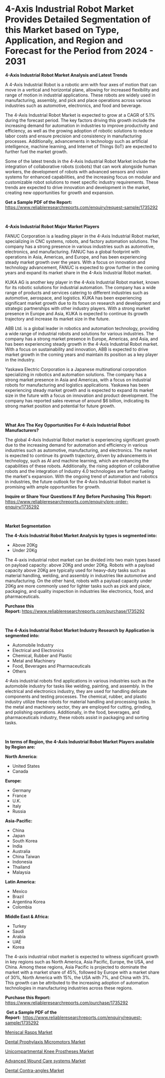 <p><h1>4-Axis Industrial Robot Market Provides Detailed Segmentation of this Market based on Type, Application, and Region and Forecast for the Period from 2024 - 2031</h1></p><p><strong>4-Axis Industrial Robot Market Analysis and Latest Trends</strong></p>
<p><p>A 4-Axis Industrial Robot is a robotic arm with four axes of motion that can move in a vertical and horizontal plane, allowing for increased flexibility and range of motion in industrial applications. These robots are widely used in manufacturing, assembly, and pick and place operations across various industries such as automotive, electronics, and food and beverage.</p><p>The 4-Axis Industrial Robot Market is expected to grow at a CAGR of 5.1% during the forecast period. The key factors driving this growth include the increasing demand for automation in industries to improve productivity and efficiency, as well as the growing adoption of robotic solutions to reduce labor costs and ensure precision and consistency in manufacturing processes. Additionally, advancements in technology such as artificial intelligence, machine learning, and Internet of Things (IoT) are expected to further fuel the market growth.</p><p>Some of the latest trends in the 4-Axis Industrial Robot Market include the integration of collaborative robots (cobots) that can work alongside human workers, the development of robots with advanced sensors and vision systems for enhanced capabilities, and the increasing focus on modular and customizable robot solutions to meet specific industry requirements. These trends are expected to drive innovation and development in the market, creating new opportunities for growth and expansion.</p></p>
<p><strong>Get a Sample PDF of the Report:&nbsp;</strong> <a href="https://www.reliableresearchreports.com/enquiry/request-sample/1735292">https://www.reliableresearchreports.com/enquiry/request-sample/1735292</a></p>
<p>&nbsp;</p>
<p><strong>4-Axis Industrial Robot Major Market Players</strong></p>
<p><p>FANUC Corporation is a leading player in the 4-Axis Industrial Robot market, specializing in CNC systems, robots, and factory automation solutions. The company has a strong presence in various industries such as automotive, electronics, and manufacturing. FANUC has a global footprint with operations in Asia, Americas, and Europe, and has been experiencing steady market growth over the years. With a focus on innovation and technology advancement, FANUC is expected to grow further in the coming years and expand its market share in the 4-Axis Industrial Robot market.</p><p>KUKA AG is another key player in the 4-Axis Industrial Robot market, known for its robotic solutions for industrial automation. The company has a wide range of products and services catering to different industries such as automotive, aerospace, and logistics. KUKA has been experiencing significant market growth due to its focus on research and development and strategic partnerships with other industry players. With a strong market presence in Europe and Asia, KUKA is expected to continue its growth trajectory and increase its market size in the future.</p><p>ABB Ltd. is a global leader in robotics and automation technology, providing a wide range of industrial robots and solutions for various industries. The company has a strong market presence in Europe, Americas, and Asia, and has been experiencing steady growth in the 4-Axis Industrial Robot market. With a focus on sustainability and innovation, ABB is expected to drive market growth in the coming years and maintain its position as a key player in the industry.</p><p>Yaskawa Electric Corporation is a Japanese multinational corporation specializing in robotics and automation solutions. The company has a strong market presence in Asia and Americas, with a focus on industrial robots for manufacturing and logistics applications. Yaskawa has been experiencing steady market growth and is expected to expand its market size in the future with a focus on innovation and product development. The company has reported sales revenue of around $6 billion, indicating its strong market position and potential for future growth.</p></p>
<p>&nbsp;</p>
<p><strong>What Are The Key Opportunities For 4-Axis Industrial Robot Manufacturers?</strong></p>
<p><p>The global 4-Axis Industrial Robot market is experiencing significant growth due to the increasing demand for automation and efficiency in various industries such as automotive, manufacturing, and electronics. The market is expected to continue its growth trajectory, driven by advancements in technology, such as AI and machine learning, which are enhancing the capabilities of these robots. Additionally, the rising adoption of collaborative robots and the integration of Industry 4.0 technologies are further fueling the market's expansion. With the ongoing trend of automation and robotics in industries, the future outlook for the 4-Axis Industrial Robot market is promising with ample opportunities for growth.</p></p>
<p><strong>Inquire or Share Your Questions If Any Before Purchasing This Report:</strong> <a href="https://www.reliableresearchreports.com/enquiry/pre-order-enquiry/1735292">https://www.reliableresearchreports.com/enquiry/pre-order-enquiry/1735292</a></p>
<p>&nbsp;</p>
<p><strong>Market Segmentation</strong></p>
<p><strong>The 4-Axis Industrial Robot Market Analysis by types is segmented into:</strong></p>
<p><ul><li>Above 20Kg</li><li>Under 20Kg</li></ul></p>
<p><p>The 4-axis industrial robot market can be divided into two main types based on payload capacity: above 20Kg and under 20Kg. Robots with a payload capacity above 20Kg are typically used for heavy-duty tasks such as material handling, welding, and assembly in industries like automotive and manufacturing. On the other hand, robots with a payload capacity under 20Kg are more commonly used for lighter tasks such as pick and place, packaging, and quality inspection in industries like electronics, food, and pharmaceuticals.</p></p>
<p><strong>Purchase this Report:&nbsp;</strong><a href="https://www.reliableresearchreports.com/purchase/1735292">https://www.reliableresearchreports.com/purchase/1735292</a></p>
<p>&nbsp;</p>
<p><strong>The 4-Axis Industrial Robot Market Industry Research by Application is segmented into:</strong></p>
<p><ul><li>Automobile Industry</li><li>Electrical and Electronics</li><li>Chemical, Rubber and Plastic</li><li>Metal and Machinery</li><li>Food, Beverages and Pharmaceuticals</li><li>Others</li></ul></p>
<p><p>4-Axis industrial robots find applications in various industries such as the automobile industry for tasks like welding, painting, and assembly. In the electrical and electronics industry, they are used for handling delicate components and testing processes. The chemical, rubber, and plastic industry utilize these robots for material handling and processing tasks. In the metal and machinery sector, they are employed for cutting, grinding, and polishing operations. Additionally, in the food, beverages, and pharmaceuticals industry, these robots assist in packaging and sorting tasks.</p></p>
<p>&nbsp;</p>
<p><strong>In terms of Region, the 4-Axis Industrial Robot Market Players available by Region are:</strong></p>
<p>
    <p> <strong> North America: </strong>
        <ul>
            <li>United States</li>
            <li>Canada</li>
        </ul>
        </p> 
    <p> <strong> Europe: </strong>
        <ul>
            <li>Germany</li>
            <li>France</li>
            <li>U.K.</li>
            <li>Italy</li>
            <li>Russia</li>
        </ul>
        </p> 
    <p> <strong> Asia-Pacific: </strong>
        <ul>
            <li>China</li>
            <li>Japan</li>
            <li>South Korea</li>
            <li>India</li>
            <li>Australia</li>
            <li>China Taiwan</li>
            <li>Indonesia</li>
            <li>Thailand</li>
            <li>Malaysia</li>
        </ul>
        </p> 
    <p> <strong> Latin America: </strong>
        <ul>
            <li>Mexico</li>
            <li>Brazil</li>
            <li>Argentina Korea</li>
            <li>Colombia</li>
        </ul>
        </p> 
    <p> <strong> Middle East & Africa: </strong>
        <ul>
            <li>Turkey</li>
            <li>Saudi</li>
            <li>Arabia</li>
            <li>UAE</li>
            <li>Korea</li>
        </ul>
    </p>
    </p>
<p><p>The 4-axis industrial robot market is expected to witness significant growth in key regions such as North America, Asia Pacific, Europe, the USA, and China. Among these regions, Asia Pacific is projected to dominate the market with a market share of 45%, followed by Europe with a market share of 30%, North America with 15%, the USA with 7%, and China with 3%. This growth can be attributed to the increasing adoption of automation technologies in manufacturing industries across these regions.</p></p>
<p><strong>Purchase this Report: </strong><a href="https://www.reliableresearchreports.com/purchase/1735292">https://www.reliableresearchreports.com/purchase/1735292</a></p>
<p>&nbsp;<strong>Get a Sample PDF of the Report:&nbsp;&nbsp;</strong><a href="https://www.reliableresearchreports.com/enquiry/request-sample/1735292">https://www.reliableresearchreports.com/enquiry/request-sample/1735292</a></p>
<p><strong></strong></p>
<p><p><a href="https://medium.com/@skylargrant2023/meniscal-rasps-market-size-cagr-trends-2024-2030-4f1462e666f7">Meniscal Rasps Market</a></p><p><a href="https://medium.com/@skylargrant2023/dental-prophylaxis-micromotors-market-outlook-industry-overview-and-forecast-2024-to-2031-c200cbced56a">Dental Prophylaxis Micromotors Market</a></p><p><a href="https://medium.com/@skylargrant2023/unicompartmental-knee-prostheses-market-size-market-outlook-and-market-forecast-2024-to-2031-ed059cb6eb31">Unicompartmental Knee Prostheses Market</a></p><p><a href="https://medium.com/@skylargrant2023/decoding-advanced-wound-care-systems-market-metrics-market-share-trends-and-growth-patterns-b1b2a7e621d4">Advanced Wound Care systems Market</a></p><p><a href="https://medium.com/@skylargrant2023/dental-contra-angles-market-outlook-industry-overview-and-forecast-2024-to-2031-bbc2c76905d4">Dental Contra-angles Market</a></p></p>